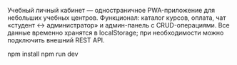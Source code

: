 Учебный личный кабинет — одностраничное PWA-приложение для небольших учебных центров.
Функционал: каталог курсов, оплата, чат «студент ↔ администратор» и админ-панель с CRUD-операциями.
Все данные временно хранятся в localStorage; при необходимости можно подключить внешний REST API.

npm install
npm run dev

